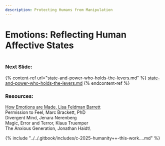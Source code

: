 ```yaml
---
description: Protecting Humans from Manipulation
---
```


# Emotions: Reflecting Human Affective States

<figure><img src="../../.gitbook/assets/Screenshot 2025-08-14 at 3.19.40 PM.png" alt=""><figcaption></figcaption></figure>

### Next Slide:

{% content-ref url="state-and-power-who-holds-the-levers.md" %}
[state-and-power-who-holds-the-levers.md](state-and-power-who-holds-the-levers.md)
{% endcontent-ref %}

### Resources:

[How Emotions are Made, Lisa Feldman Barrett](https://lisafeldmanbarrett.com/books/how-emotions-are-made/)\
Permission to Feel, Marc Brackett, PhD\
Divergent Mind, Jenara Nerenberg\
Magic, Error and Terror, Klaus Truemper\
The Anxious Generation, Jonathan Haidt\


{% include "../../.gitbook/includes/c-2025-humanity++-this-work....md" %}

